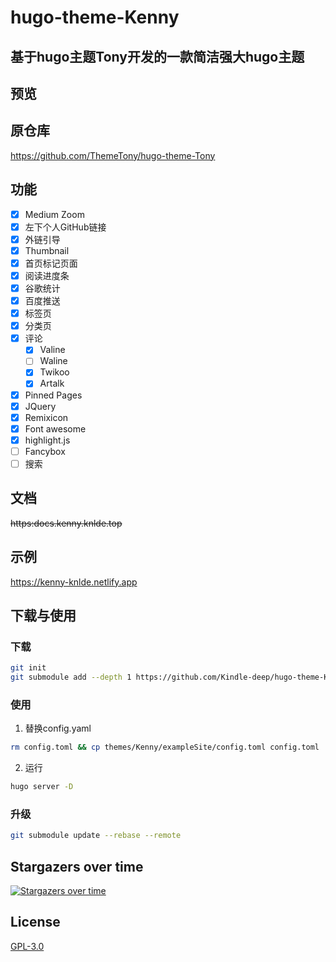 # hugo-theme-Kenny
## 基于hugo主题Tony开发的一款简洁强大hugo主题

## 预览

## 原仓库
https://github.com/ThemeTony/hugo-theme-Tony

## 功能

- [x] Medium Zoom
- [x] 左下个人GitHub链接
- [x] 外链引导
- [x] Thumbnail
- [x] 首页标记页面
- [x] 阅读进度条
- [x] 谷歌统计
- [x] 百度推送
- [x] 标签页
- [x] 分类页
- [x] 评论
    - [x] Valine
    - [ ] Waline
    - [x] Twikoo
    - [x] Artalk
- [x] Pinned Pages
- [x] JQuery
- [x] Remixicon
- [x] Font awesome
- [x] highlight.js
- [ ] Fancybox
- [ ] 搜索

## 文档
~~https:docs.kenny.knlde.top~~

## 示例

https://kenny-knlde.netlify.app

## 下载与使用
### 下载
```bash
git init
git submodule add --depth 1 https://github.com/Kindle-deep/hugo-theme-Kenny.git themes/Kenny
```

### 使用
1. 替换config.yaml
```bash
rm config.toml && cp themes/Kenny/exampleSite/config.toml config.toml
```

2. 运行
```bash
hugo server -D
```
### 升级
```bash
git submodule update --rebase --remote
```

## Stargazers over time

[![Stargazers over time](https://starchart.cc/Kindle-deep/hugo-theme-Kenny.svg)](https://starchart.cc/Kindle-deep/hugo-theme-Kenny)

## License

[GPL-3.0](./LICENSE)




